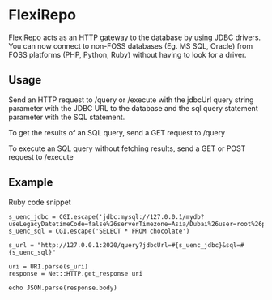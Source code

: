 # FlexiRepo

FlexiRepo acts as an HTTP gateway to the database by using JDBC drivers. You can now connect 
to non-FOSS databases (Eg. MS SQL, Oracle) from FOSS platforms (PHP, Python, Ruby) without
having to look for a driver.

## Usage

Send an HTTP request to /query or /execute with the jdbcUrl query string parameter with the JDBC URL to the database and the sql query statement parameter with the SQL statement.

To get the results of an SQL query, send a GET request to /query

To execute an SQL query without fetching results, send a GET or POST request to /execute

## Example

Ruby code snippet

```
s_uenc_jdbc = CGI.escape('jdbc:mysql://127.0.0.1/mydb?useLegacyDatetimeCode=false%26serverTimezone=Asia/Dubai%26user=root%26password=donttellanyone')
s_uenc_sql = CGI.escape('SELECT * FROM chocolate')

s_url = "http://127.0.0.1:2020/query?jdbcUrl=#{s_uenc_jdbc}&sql=#{s_uenc_sql}"

uri = URI.parse(s_uri)
response = Net::HTTP.get_response uri

echo JSON.parse(response.body)
```
